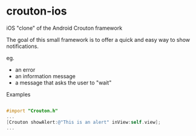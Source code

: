 crouton-ios
===========

iOS "clone" of the Android Crouton framework

The goal of this small framework is to offer a quick and easy way to show notifications.

eg. 

- an error
- an information message
- a message that asks the user to "wait"
 

Examples

```objectivec

#import "Crouton.h"
...
[Crouton showAlert:@"This is an alert" inView:self.view];
...

```


